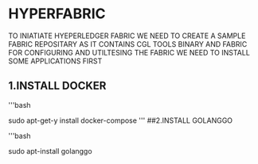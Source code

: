 # HYPERFABRIC
TO INIATIATE HYEPERLEDGER FABRIC WE NEED TO CREATE A SAMPLE FABRIC REPOSITARY AS IT CONTAINS CGL TOOLS BINARY AND FABRIC FOR CONFIGURING AND UTILTESING
THE FABRIC WE NEED TO INSTALL SOME APPLICATIONS FIRST
## 1.INSTALL DOCKER


'''bash

sudo apt-get-y install docker-compose
'''
##2.INSTALL GOLANGGO

'''bash

sudo apt-install golanggo
